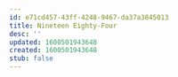 ```yaml
---
id: e71cd457-43ff-4248-9467-da37a3845013
title: Nineteen Eighty-Four
desc: ''
updated: 1600501943648
created: 1600501943648
stub: false
---
```


## 
